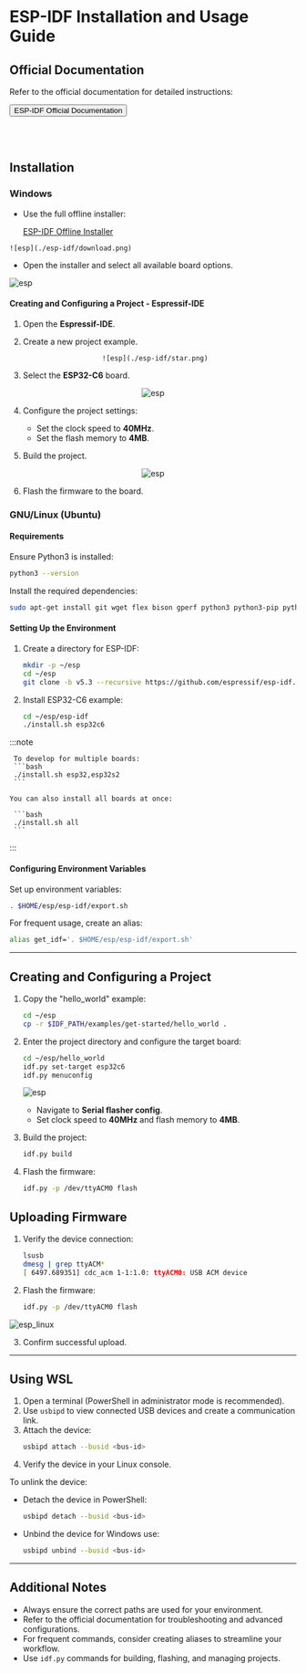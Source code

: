 # ESP-IDF Installation and Usage Guide

## Official Documentation
Refer to the official documentation for detailed instructions:  
<div style={{ textAlign: 'center', marginTop: '30px' }}>
  <a href="https://docs.espressif.com/projects/esp-idf/en/stable/esp32c6/get-started/index.html" target="_blank">
    <button style={{ backgroundColor: '#0078D7', color: 'white', border: 'none', padding: '20px 20px', fontSize: '16px', borderRadius: '5px',   cursor: 'pointer' }}>
      ESP-IDF Official Documentation
    </button>
  </a>
</div>

<br></br>

## Installation

### Windows
- Use the full offline installer:  

    [ESP-IDF Offline Installer](https://dl.espressif.com/dl/esp-idf/?idf=4.4)

<div style={{ textAlign: 'center', marginTop: '30px' }}>

    ![esp](./esp-idf/download.png)

</div>

- Open the installer and select all available board options.

<div style={{ textAlign: 'center', marginTop: '30px' }}>

![esp](./esp-idf/installer.png)

</div>

#### Creating and Configuring a Project - Espressif-IDE

1. Open the **Espressif-IDE**.

2. Create a new project example.

<div align="center">
  
     ![esp](./esp-idf/star.png)
</div>

3. Select the **ESP32-C6** board.

<div align="center">
  
![esp](./esp-idf/setting.png)
</div>

4. Configure the project settings:
   - Set the clock speed to **40MHz**.
   - Set the flash memory to **4MB**.

5. Build the project.

<div align="center">
  
![esp](./esp-idf/build.png)
</div>

6. Flash the firmware to the board.




### GNU/Linux (Ubuntu)

#### Requirements
Ensure Python3 is installed:
```bash
python3 --version
```

Install the required dependencies:
```bash
sudo apt-get install git wget flex bison gperf python3 python3-pip python3-venv cmake ninja-build ccache libffi-dev libssl-dev dfu-util libusb-1.0-0
```

#### Setting Up the Environment
1. Create a directory for ESP-IDF:
     ```bash
     mkdir -p ~/esp
     cd ~/esp
     git clone -b v5.3 --recursive https://github.com/espressif/esp-idf.git
     ```

2. Install ESP32-C6 example:
     ```bash
     cd ~/esp/esp-idf
     ./install.sh esp32c6
     ```
:::note

     To develop for multiple boards:
     ```bash
     ./install.sh esp32,esp32s2
     ```

    You can also install all boards at once:

     ```bash
     ./install.sh all
     ```
:::

#### Configuring Environment Variables

Set up environment variables:
```bash
. $HOME/esp/esp-idf/export.sh
```

For frequent usage, create an alias:
```bash
alias get_idf='. $HOME/esp/esp-idf/export.sh'
```

---

## Creating and Configuring a Project

1. Copy the "hello_world" example:
     ```bash
     cd ~/esp
     cp -r $IDF_PATH/examples/get-started/hello_world .
     ```

2. Enter the project directory and configure the target board:
     ```bash
     cd ~/esp/hello_world
     idf.py set-target esp32c6
     idf.py menuconfig
     ```
    ![esp](./esp-idf/menuconfig.png)

     - Navigate to **Serial flasher config**.
     - Set clock speed to **40MHz** and flash memory to **4MB**.

     

3. Build the project:
     ```bash
     idf.py build 
     ```
4. Flash the firmware:
     ```bash
     idf.py -p /dev/ttyACM0 flash
     ```
  

## Uploading Firmware

1. Verify the device connection:
     ```bash
     lsusb
     dmesg | grep ttyACM*
     [ 6497.689351] cdc_acm 1-1:1.0: ttyACM0: USB ACM device
     ```

2. Flash the firmware:
     ```bash
     idf.py -p /dev/ttyACM0 flash
     ```
  ![esp_linux](./esp-idf/run_linux.png)

3. Confirm successful upload.

---

## Using WSL

1. Open a terminal (PowerShell in administrator mode is recommended).
2. Use `usbipd` to view connected USB devices and create a communication link.
3. Attach the device:
     ```bash
     usbipd attach --busid <bus-id>
     ```
4. Verify the device in your Linux console.

To unlink the device:
- Detach the device in PowerShell:
    ```bash
    usbipd detach --busid <bus-id>
    ```
- Unbind the device for Windows use:
    ```bash
    usbipd unbind --busid <bus-id>
    ```

---

## Additional Notes
- Always ensure the correct paths are used for your environment.
- Refer to the official documentation for troubleshooting and advanced configurations.
- For frequent commands, consider creating aliases to streamline your workflow.
- Use `idf.py` commands for building, flashing, and managing projects.

